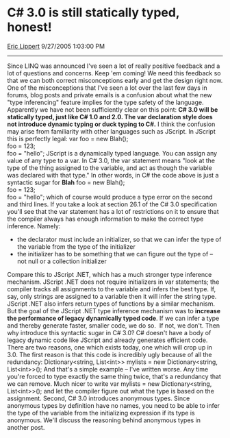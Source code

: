 # C\# 3.0 is still statically typed, honest\!

[Eric Lippert](https://social.msdn.microsoft.com/profile/Eric%20Lippert) 9/27/2005 1:03:00 PM

-----

Since LINQ was announced I've seen a lot of really positive feedback and a lot of questions and concerns. Keep 'em coming\! We need this feedback so that we can both correct misconceptions early and get the design right now. One of the misconceptions that I've seen a lot over the last few days in forums, blog posts and private emails is a confusion about what the new "type inferencing" feature implies for the type safety of the language. Apparently we have not been sufficiently clear on this point: **C\# 3.0 will be statically typed, just like C\# 1.0 and 2.0. The var declaration style does not introduce dynamic typing or duck typing to C\#.** I think the confusion may arise from familiarity with other languages such as JScript. In JScript this is perfectly legal: var foo = new Blah();  
foo = 123;  
foo = "hello"; JScript is a dynamically typed language. You can assign any value of any type to a var. In C\# 3.0, the var statement means "look at the type of the thing assigned to the variable, and act as though the variable was declared with that type." In other words, in C\# the code above is just a syntactic sugar for **Blah** foo = new Blah();  
foo = 123;  
foo = "hello"; which of course would produce a type error on the second and third lines. If you take a look at section 26.1 of the C\# 3.0 specification you'll see that the var statement has a lot of restrictions on it to ensure that the compiler always has enough information to make the correct type inference. Namely:

  - the declarator must include an initializer, so that we can infer the type of the variable from the type of the initializer
  - the initializer has to be something that we can figure out the type of – not null or a collection initializer

Compare this to JScript .NET, which has a much stronger type inference mechanism. JScript .NET does not require initializers in var statements; the compiler tracks all assignments to the variable and infers the best type. If, say, only strings are assigned to a variable then it will infer the string type. JScript .NET also infers return types of functions by a similar mechanism. But the goal of the JScript .NET type inference mechanism was to **increase the performance of legacy dynamically typed code**. If we can infer a type and thereby generate faster, smaller code, we do so.  If not, we don't. Then why introduce this syntactic sugar in C\# 3.0? C\# doesn't have a body of legacy dynamic code like JScript and already generates efficient code. There are two reasons, one which exists today, one which will crop up in 3.0. The first reason is that this code is incredibly ugly because of all the redundancy: Dictionary\<string, List\<int\>\> mylists = new Dictionary\<string, List\<int\>\>(); And that's a simple example – I've written worse. Any time you're forced to type exactly the same thing twice, that's a redundancy that we can remove. Much nicer to write var mylists = new Dictionary\<string, List\<int\>\>(); and let the compiler figure out what the type is based on the assignment. Second, C\# 3.0 introduces anonymous types. Since anonymous types by definition have no names, you need to be able to infer the type of the variable from the initializing expression if its type is anonymous. We'll discuss the reasoning behind anonymous types in another post.

